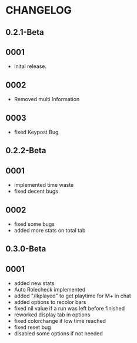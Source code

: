 # CHANGELOG

## 0.2.1-Beta

## 0001

- inital release.

## 0002

- Removed multi Information

## 0003

- fixed Keypost Bug

## 0.2.2-Beta

## 0001

- implemented time waste
- fixed decent bugs

## 0002

- fixed some bugs
- added more stats on total tab

## 0.3.0-Beta

## 0001

- added new stats
- Auto Rolecheck implemented
- added "/lkplayed" to get playtime for M+ in chat
- added options to recolor bars
- fixed nil value if a run was left before finished
- reworked display tab in options
- fixed colorchange if low time reached
- fixed reset bug
- disabled some options if not needed
